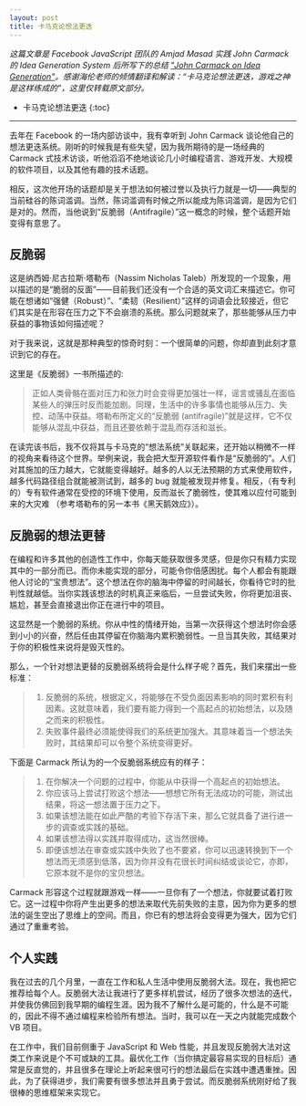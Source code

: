 ```yaml
---
layout: post
title: 卡马克论想法更迭
---
```


*这篇文章是 Facebook JavaScript 团队的 Amjad Masad 实践 John Carmack 的 Idea Generation System 后所写下的总结 ["John Carmack on Idea Generation"](http://amasad.me/2016/03/09/john-carmack-on-idea-generation/)。感谢海伦老师的倾情翻译和解读：“卡马克论想法更迭，游戏之神是这样练成的”，这里仅转载原文部分。*

* 卡马克论想法更迭
{:toc}

***

去年在 Facebook 的一场内部访谈中，我有幸听到 John Carmack 谈论他自己的想法更迭系统。刚听的时候我是有些失望，因为我所期待的是一场经典的 Carmack 式技术访谈，听他滔滔不绝地谈论几小时编程语言、游戏开发、大规模的软件项目，以及其他有趣的技术话题。

相反，这次他开场的话题却是关于想法如何被过誉以及执行力就是一切——典型的当前硅谷的陈词滥调。当然，陈词滥调有时候之所以能成为陈词滥调，是因为它们是对的。然而，当他说到“反脆弱（Antifragile）”这一概念的时候，整个话题开始变得有意思了。

## 反脆弱

这是纳西姆·尼古拉斯·塔勒布（Nassim Nicholas Taleb）所发现的一个现象，用以描述的是“脆弱的反面”——目前我们还没有一个合适的英文词汇来描述它。你可能在想诸如“强健（Robust）”、“柔韧（Resilient）”这样的词语会比较接近，但它们其实是在形容在压力之下不会崩溃的系统。那么问题就来了，那些能够从压力中获益的事物该如何描述呢？

对于我来说，这就是那种典型的惊奇时刻：一个很简单的问题，你却直到此刻才意识到它的存在。

这里是《反脆弱》一书所描述的:

> 正如人类骨骼在面对压力和张力时会变得更加强壮一样，谣言或骚乱在面临某些人的弹压时反而能加剧。同理，生活中的许多事情也能够从压力、失控、动荡中获益。塔勒布所定义的“反脆弱 (antifragile)”就是这样，它不仅能够从混乱中获益，而且还要依赖于混乱而存活和滋长。

在读完该书后，我不仅将其与卡马克的“想法系统”关联起来，还开始以稍微不一样的视角来看待这个世界。举例来说，我会把大型开源软件看作是“反脆弱的”。人们对其施加的压力越大，它就能变得越好。越多的人以无法预期的方式来使用软件，越多代码路径组合就能被测试到，越多的 bug 就能被发现并修复。相反，（有专利的）专有软件通常在受控的环境下使用，反而滋长了脆弱性，使其难以应付可能到来的大灾难 （参考塔勒布的另一本书《黑天鹅效应》）。

## 反脆弱的想法更替

在编程和许多其他的创造性工作中，你每天能获取很多灵感，但是你只有精力实现其中的一部分而已。而你未能实现的部分，可能令你倍感困扰。每个人都会有能跟他人讨论的“宝贵想法”。这个想法在你的脑海中停留的时间越长，你看待它时的批判性就越低。当你实践该想法的时机真正来临后，一旦尝试失败，你将更加沮丧、尴尬，甚至会直接退出你正在进行中的项目。

这显然是一个脆弱的系统。你从中性的情绪开始，当第一次获得这个想法时你会感到小小的兴奋，然后任由其停留在你脑海内累积脆弱性。一旦当其失败，其结果对于你的积极性来说将是毁灭性的。

那么，一个针对想法更替的反脆弱系统将会是什么样子呢？首先，我们来摆出一些标准：

> 1. 反脆弱的系统，根据定义，将能够在不受负面因素影响的同时累积有利因素。这就意味着，我们要有能力得到一个高起点的初始想法，以及随之而来的积极性。
> 2. 失败事件最终必须能使得我们的系统更加强大。其意味着当一个想法失败时，其结果却可以令整个系统变得更好。

下面是 Carmack 所认为的一个反脆弱系统应有的样子：

> 1. 在你解决一个问题的过程中，你能从中获得一个高起点的初始想法。
> 2. 你应该马上尝试打败这个想法——想想它所有无法成功的可能，测试出结果，将这一想法置于压力之下。
> 3. 如果该想法能在如此严酷的考验下存活下来，那么它就具备了进行进一步的调查或实践的基础。
> 4. 如果该想法得以实践并取得成功，这当然很棒。
> 5. 即便该想法在审查或实践中失败了也不要紧，你可以迅速转换到下一个想法而无须感到低落，因为你并没有花很长时间纠结或谈论它，亦即，它原本就不是你的宝贝想法。

Carmack 形容这个过程就跟游戏一样——一旦你有了一个想法，你就要试着打败它。这一过程中你将产生出更多的想法来取代先前失败的主意，因为你为更多的想法的诞生空出了思维上的空间。而且，你已有的想法将会变得更为强大，因为它们通过了重重考验。

## 个人实践

我在过去的几个月里，一直在工作和私人生活中使用反脆弱大法。现在，我也把它推荐给每个人。反脆弱大法让我进行了更多样机尝试，经历了很多次想法的迭代，并使我仿佛回到我早期的编程生涯。因为我不了解什么是可能的，什么是不可能的，因此不得不通过编程来检验所有想法。当时，我可以在一天之内就能完成数个 VB 项目。

在工作中，我们目前侧重于 JavaScript 和 Web 性能，并且发现反脆弱大法对这类工作来说是个不可或缺的工具。最优化工作（当你搞定最容易实现的目标后）通常是反直觉的，并且很多在理论上听起来很可行的想法最后在实践中遭遇重挫。因此，为了获得进步，我们需要有很多想法并且勇于尝试。而反脆弱系统刚好给了我很棒的思维框架来实现它。
